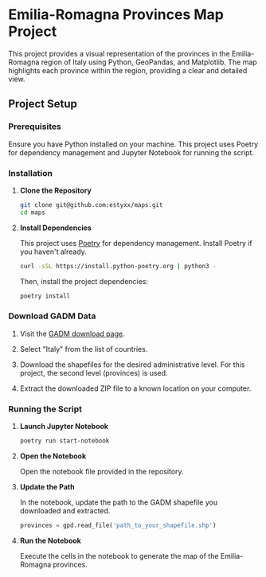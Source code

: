 # Emilia-Romagna Provinces Map Project

This project provides a visual representation of the provinces in the Emilia-Romagna region of Italy using Python, GeoPandas, and Matplotlib. The map highlights each province within the region, providing a clear and detailed view.

## Project Setup

### Prerequisites

Ensure you have Python installed on your machine. This project uses Poetry for dependency management and Jupyter Notebook for running the script.

### Installation

1. **Clone the Repository**

   ```sh
   git clone git@github.com:estyxx/maps.git
   cd maps
   ```

2. **Install Dependencies**

   This project uses [Poetry](https://python-poetry.org/) for dependency management. Install Poetry if you haven't already.

   ```sh
   curl -sSL https://install.python-poetry.org | python3 -
   ```

   Then, install the project dependencies:

   ```sh
   poetry install
   ```

### Download GADM Data

1. Visit the [GADM download page](https://gadm.org/download_country.html#google_vignette).

2. Select "Italy" from the list of countries.

3. Download the shapefiles for the desired administrative level. For this project, the second level (provinces) is used.

4. Extract the downloaded ZIP file to a known location on your computer.

### Running the Script

1. **Launch Jupyter Notebook**

   ```sh
   poetry run start-notebook
   ```

2. **Open the Notebook**

   Open the notebook file provided in the repository.

3. **Update the Path**

   In the notebook, update the path to the GADM shapefile you downloaded and extracted.

   ```python
   provinces = gpd.read_file('path_to_your_shapefile.shp')
   ```

4. **Run the Notebook**

   Execute the cells in the notebook to generate the map of the Emilia-Romagna provinces.
